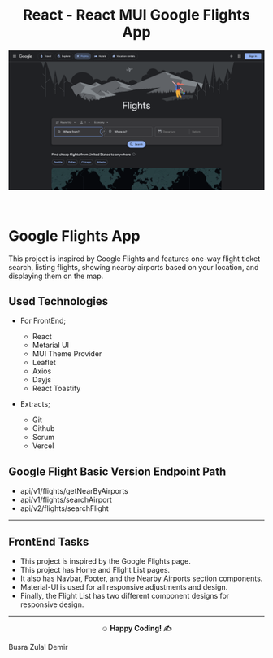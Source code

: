 <center><h1> React - React MUI Google Flights App</h1></center>

![Flights](flights.png)

<br>

# Google Flights App

This project is inspired by Google Flights and features one-way flight ticket search, listing flights, showing nearby airports based on your location, and displaying them on the map.

## Used Technologies

- For FrontEnd;

  - React
  - Metarial UI
  - MUI Theme Provider
  - Leaflet
  - Axios
  - Dayjs
  - React Toastify
    <br>

- Extracts;
  - Git
  - Github
  - Scrum
  - Vercel

## Google Flight Basic Version Endpoint Path

- api/v1/flights/getNearByAirports
- api/v1/flights/searchAirport
- api/v2/flights/searchFlight

---

## FrontEnd Tasks

- This project is inspired by the Google Flights page.
- This project has Home and Flight List pages.
- It also has Navbar, Footer, and the Nearby Airports section components.
- Material-UI is used for all responsive adjustments and design.
- Finally, the Flight List has two different component designs for responsive design.

---

**<p align="center">&#9786; Happy Coding! &#9997;</p>**

<p>Busra Zulal Demir</p>
